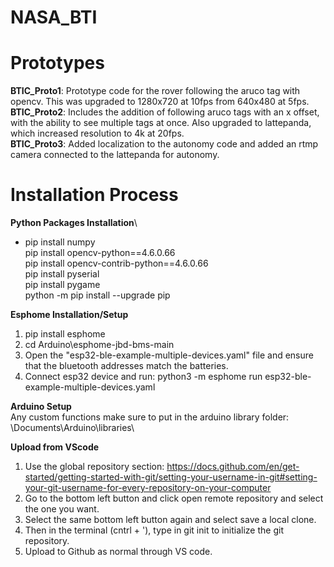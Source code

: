 # NASA_BTI

# Prototypes
**BTIC_Proto1**: Prototype code for the rover following the aruco tag with opencv. This was upgraded to 1280x720 at 10fps from 640x480 at 5fps.\
**BTIC_Proto2**: Includes the addition of following aruco tags with an x offset, with the ability to see multiple tags at once. Also upgraded to lattepanda, which increased resolution to 4k at 20fps.\
**BTIC_Proto3**: Added localization to the autonomy code and added an rtmp camera connected to the lattepanda for autonomy.

# Installation Process
**Python Packages Installation**\
* pip install numpy\
pip install opencv-python==4.6.0.66\
pip install opencv-contrib-python==4.6.0.66\
pip install pyserial\
pip install pygame\
python -m pip install --upgrade pip

**Esphome Installation/Setup**
1. pip install esphome
2. cd Arduino\esphome-jbd-bms-main
3. Open the "esp32-ble-example-multiple-devices.yaml" file and ensure that the bluetooth addresses match the batteries.
4. Connect esp32 device and run: python3 -m esphome run esp32-ble-example-multiple-devices.yaml

**Arduino Setup**\
Any custom functions make sure to put in the arduino library folder: \Documents\Arduino\libraries\

**Upload from VScode**
1. Use the global repository section: https://docs.github.com/en/get-started/getting-started-with-git/setting-your-username-in-git#setting-your-git-username-for-every-repository-on-your-computer
2. Go to the bottom left button and click open remote repository and select the one you want.
3. Select the same bottom left button again and select save a local clone.
4. Then in the terminal (cntrl + '), type in git init to initialize the git repository.
5. Upload to Github as normal through VS code.
